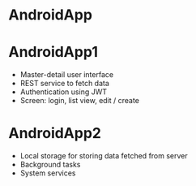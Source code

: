 # AndroidApp

# AndroidApp1  
 - Master-detail user interface  
 - REST service to fetch data  
 - Authentication using JWT  
 - Screen: login, list view, edit / create  

# AndroidApp2
 - Local storage for storing data fetched from server
 - Background tasks
 - System services
